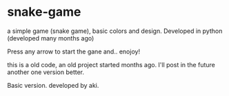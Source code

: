 # snake-game
a simple game (snake game), basic colors and design. Developed in python (developed many months ago) 


Press any arrow to start the gane and.. enojoy!

this is a old code, an old project started months ago. I'll post in the future another one version better. 

Basic version. developed by aki. 
